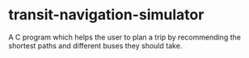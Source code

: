 # transit-navigation-simulator
A C program which helps the user to plan a trip by recommending the shortest paths and different buses they should take.
